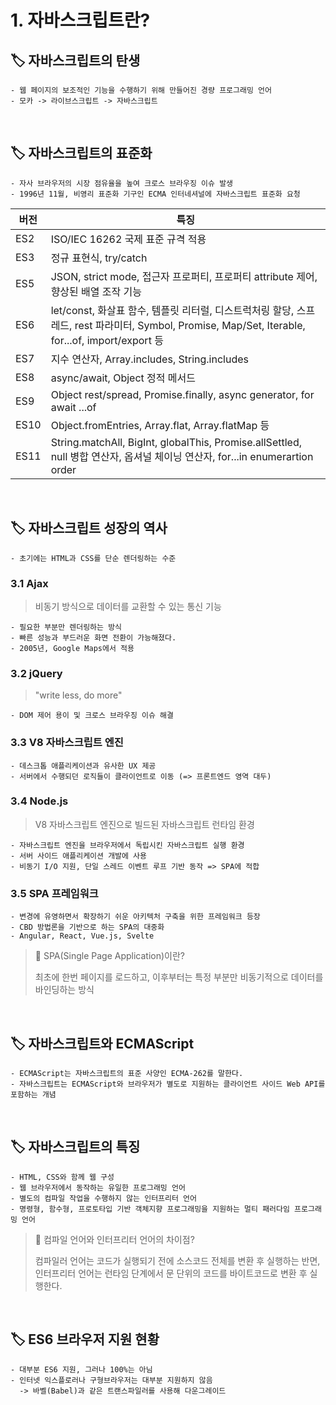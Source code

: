# 1. 자바스크립트란?

## 🏷 자바스크립트의 탄생

```
- 웹 페이지의 보조적인 기능을 수행하기 위해 만들어진 경량 프로그래밍 언어
- 모카 -> 라이브스크립트 -> 자바스크립트
```

<br />

## 🏷 자바스크립트의 표준화

```
- 자사 브라우저의 시장 점유율을 높여 크로스 브라우징 이슈 발생
- 1996년 11월, 비영리 표준화 기구인 ECMA 인터네셔널에 자바스크립트 표준화 요청
```

| 버전 | 특징 |
| --- | --- |
| ES2 | ISO/IEC 16262 국제 표준 규격 적용 |
| ES3 | 정규 표현식, try/catch |
| ES5 | JSON, strict mode, 접근자 프로퍼티, 프로퍼티 attribute 제어, 향상된 배열 조작 기능 |
| ES6 | let/const, 화살표 함수, 템플릿 리터럴, 디스트럭처링 할당, 스프레드, rest 파라미터, Symbol, Promise, Map/Set, Iterable, for...of, import/export 등 |
| ES7 | 지수 연산자, Array.includes, String.includes |
| ES8 | async/await, Object 정적 메서드 |
| ES9 | Object rest/spread, Promise.finally, async generator, for await ...of |
| ES10 | Object.fromEntries, Array.flat, Array.flatMap 등 |
| ES11 | String.matchAll, BigInt, globalThis, Promise.allSettled, null 병합 연산자, 옵셔널 체이닝 연산자, for...in enumerartion order |

<br />

## 🏷 자바스크립트 성장의 역사

```
- 초기에는 HTML과 CSS를 단순 렌더링하는 수준
```

### 3.1 Ajax

> 비동기 방식으로 데이터를 교환할 수 있는 통신 기능

```
- 필요한 부분만 렌더링하는 방식
- 빠른 성능과 부드러운 화면 전환이 가능해졌다.
- 2005년, Google Maps에서 적용
```

### 3.2 jQuery

> "write less, do more"

```
- DOM 제어 용이 및 크로스 브라우징 이슈 해결
```

### 3.3 V8 자바스크립트 엔진

```
- 데스크톱 애플리케이션과 유사한 UX 제공
- 서버에서 수행되던 로직들이 클라이언트로 이동 (=> 프론트엔드 영역 대두)
```

### 3.4 Node.js

> V8 자바스크립트 엔진으로 빌드된 자바스크립트 런타임 환경

```
- 자바스크립트 엔진을 브라우저에서 독립시킨 자바스크립트 실행 환경
- 서버 사이드 애플리케이션 개발에 사용
- 비동기 I/O 지원, 단일 스레드 이벤트 루프 기반 동작 => SPA에 적합
```

### 3.5 SPA 프레임워크

```
- 변경에 유영하면서 확장하기 쉬운 아키텍처 구축을 위한 프레임워크 등장
- CBD 방법론을 기반으로 하는 SPA의 대중화
- Angular, React, Vue.js, Svelte
```

> 🤔 SPA(Single Page Application)이란?
>
> 최초에 한번 페이지를 로드하고, 이후부터는 특정 부분만 비동기적으로 데이터를 바인딩하는 방식

<br />

## 🏷 자바스크립트와 ECMAScript

```
- ECMAScript는 자바스크립트의 표준 사양인 ECMA-262를 말한다.
- 자바스크립트는 ECMAScript와 브라우저가 별도로 지원하는 클라이언트 사이드 Web API를 포함하는 개념
```

<br />

## 🏷 자바스크립트의 특징

```
- HTML, CSS와 함께 웹 구성
- 웹 브라우저에서 동작하는 유일한 프로그래밍 언어
- 별도의 컴파일 작업을 수행하지 않는 인터프리터 언어
- 명령형, 함수형, 프로토타입 기반 객체지향 프로그래밍을 지원하는 멀티 패러다임 프로그래밍 언어
```

> 🤔 컴파일 언어와 인터프리터 언어의 차이점?
>
> 컴파일러 언어는 코드가 실행되기 전에 소스코드 전체를 변환 후 실행하는 반면, 인터프리터 언어는 런타임 단계에서 문 단위의 코드를 바이트코드로 변환 후 실행한다.

<br />

## 🏷 ES6 브라우저 지원 현황

```
- 대부분 ES6 지원, 그러나 100%는 아님
- 인터넷 익스플로러나 구형브라우저는 대부분 지원하지 않음
  -> 바벨(Babel)과 같은 트랜스파일러를 사용해 다운그레이드
```
